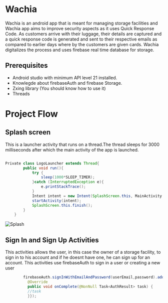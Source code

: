# Wachia
Wachia is an android app that is meant for managing storage facilities and Wachia app aims to improve security aspects as it uses Quick Response Code. As customers arrive with their luggage, their details
are captured and a quick response code is generated and sent to their respective emails as compared to earlier days where by the customers are given cards. Wachia digitalizes the process and uses firebase 
real time database for storage.

## Prerequisites

- Android studio with minimum API level 21 installed.
- Knowlegde about firebaseAuth and firebase Storage.
- Zxing library (You should know how to use it)
- Threads

# Project Flow

## Splash screen 

This is a launcher activity that runs on a thread.The thread sleeps for 3000 milliseconds after which the main activity of the app is launched.

``` Java

Private class LogoLauncher extends Thread{
        public void run(){
            try {
                sleep(1000*SLEEP_TIMER);
            }catch (InterruptedException e){
                e.printStackTrace();
            }
            Intent intent = new Intent(SplashScreen.this, MainActivity.class);
            startActivity(intent);
            SplashScreen.this.finish();
        }
    }
  ```
  ![Splash](https://github.com/ochudidesterio/Wachia/blob/master/wachia%20images/Splash%20Screen.png?raw=true)
  
  ## Sign In and Sign Up Activities
  
  This activities allows the user, in this case the owner of a storage facility, to sign in to his account and if he doesnt have one, he can sign up for an account. This           activities use firebaseAuth to sign in a user or creating a new user
  
  ``` Java
          firebaseAuth.signInWithEmailAndPassword(userEmail,password).addOnCompleteListener(new OnCompleteListener<AuthResult>() {
            @Override
            public void onComplete(@NonNull Task<AuthResult> task) { 
            //task
            }});
  ```


